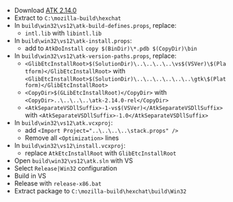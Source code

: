  * Download [ATK 2.14.0](http://ftp.gnome.org/pub/gnome/sources/atk/2.14/atk-2.14.0.tar.xz)
 * Extract to `C:\mozilla-build\hexchat`
 * In `build\win32\vs12\atk-build-defines.props`, replace:
	* `intl.lib` with `libintl.lib`
 * In `build\win32\vs12\atk-install.props`:
	*  add to `AtkDoInstall` `copy $(BinDir)\*.pdb $(CopyDir)\bin`
 * In `build\win32\vs12\atk-version-paths.props`, replace:
	* `<GlibEtcInstallRoot>$(SolutionDir)\..\..\..\..\vs$(VSVer)\$(Platform)</GlibEtcInstallRoot>` with
`<GlibEtcInstallRoot>$(SolutionDir)\..\..\..\..\..\..\gtk\$(Platform)</GlibEtcInstallRoot>`
	* `<CopyDir>$(GLibEtcInstallRoot)</CopyDir>` with
`<CopyDir>..\..\..\..\atk-2.14.0-rel</CopyDir>`
	* `<AtkSeparateVSDllSuffix>-1-vs$(VSVer)</AtkSeparateVSDllSuffix>` with
`<AtkSeparateVSDllSuffix>-1.0</AtkSeparateVSDllSuffix>`
 * In `build\win32\vs12\atk.vcxproj`:
	*  add `<Import Project="..\..\..\..\stack.props" />`
	* Remove all `<Optimization>` lines
 * In `build\win32\vs12\install.vcxproj`:
	* replace `AtkEtcInstallRoot` with `GlibEtcInstallRoot`
 * Open `build\win32\vs12\atk.sln` with VS
 * Select `Release|Win32` configuration
 * Build in VS
 * Release with `release-x86.bat`
 * Extract package to `C:\mozilla-build\hexchat\build\Win32`
